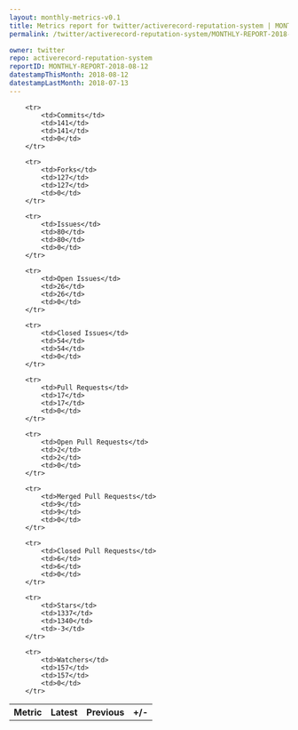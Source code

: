 ```yaml
---
layout: monthly-metrics-v0.1
title: Metrics report for twitter/activerecord-reputation-system | MONTHLY-REPORT-2018-08-12 | 2018-08-12
permalink: /twitter/activerecord-reputation-system/MONTHLY-REPORT-2018-08-12/

owner: twitter
repo: activerecord-reputation-system
reportID: MONTHLY-REPORT-2018-08-12
datestampThisMonth: 2018-08-12
datestampLastMonth: 2018-07-13
---
```



<table style="width: 100%;">
    <tr>
        <th>Metric</th>
        <th>Latest</th>
        <th>Previous</th>
        <th>+/-</th>
    </tr>

        <tr>
            <td>Commits</td>
            <td>141</td>
            <td>141</td>
            <td>0</td>
        </tr>
        
        <tr>
            <td>Forks</td>
            <td>127</td>
            <td>127</td>
            <td>0</td>
        </tr>
        
        <tr>
            <td>Issues</td>
            <td>80</td>
            <td>80</td>
            <td>0</td>
        </tr>
        
        <tr>
            <td>Open Issues</td>
            <td>26</td>
            <td>26</td>
            <td>0</td>
        </tr>
        
        <tr>
            <td>Closed Issues</td>
            <td>54</td>
            <td>54</td>
            <td>0</td>
        </tr>
        
        <tr>
            <td>Pull Requests</td>
            <td>17</td>
            <td>17</td>
            <td>0</td>
        </tr>
        
        <tr>
            <td>Open Pull Requests</td>
            <td>2</td>
            <td>2</td>
            <td>0</td>
        </tr>
        
        <tr>
            <td>Merged Pull Requests</td>
            <td>9</td>
            <td>9</td>
            <td>0</td>
        </tr>
        
        <tr>
            <td>Closed Pull Requests</td>
            <td>6</td>
            <td>6</td>
            <td>0</td>
        </tr>
        
        <tr>
            <td>Stars</td>
            <td>1337</td>
            <td>1340</td>
            <td>-3</td>
        </tr>
        
        <tr>
            <td>Watchers</td>
            <td>157</td>
            <td>157</td>
            <td>0</td>
        </tr>
        
</table>
